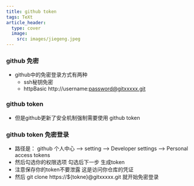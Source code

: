```yaml
---
title: github token
tags: TeXt
article_header:
  type: cover
  image:
    src: images/jiegeng.jpeg
---
```


### github 免密
- github中的免密登录方式有两种
   - ssh秘钥免密
   - httpBasic http://username:password@gitxxxxx.git

### github token
- 但是github更新了安全机制强制需要使用 github token

### github token 免密登录
   - 路径是： github 个人中心 --> setting --> Developer settings --> Personal access tokens
   - 然后勾选你的权限选项 勾选后下一步 生成token
   - 注意保存你的token不要泄露  这是访问你仓库的凭证
   - 然后 git clone https://${tokne}@gitxxxxx.git 就开始免密登录


<!--more-->
